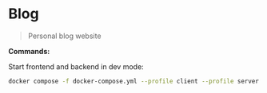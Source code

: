 # Blog

> Personal blog website

**Commands:**

Start frontend and backend in dev mode:

```bash
docker compose -f docker-compose.yml --profile client --profile server up
```

